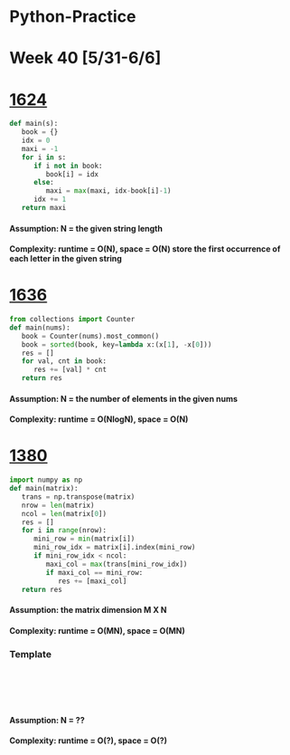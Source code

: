 # Python-Practice

# Week 40 [5/31-6/6]

# [1624](https://leetcode.com/problems/largest-substring-between-two-equal-characters/)
```python
def main(s):
   book = {}
   idx = 0
   maxi = -1
   for i in s:
      if i not in book:
         book[i] = idx
      else:
         maxi = max(maxi, idx-book[i]-1)
      idx += 1
   return maxi
```
#### Assumption: N = the given string length
#### Complexity: runtime = O(N), space = O(N) store the first occurrence of each letter in the given string

# [1636](https://leetcode.com/problems/sort-array-by-increasing-frequency/)
```python
from collections import Counter
def main(nums):
   book = Counter(nums).most_common()
   book = sorted(book, key=lambda x:(x[1], -x[0]))
   res = []
   for val, cnt in book:
      res += [val] * cnt
   return res
```
#### Assumption: N = the number of elements in the given nums
#### Complexity: runtime = O(NlogN), space = O(N)

# [1380](https://leetcode.com/problems/lucky-numbers-in-a-matrix/)
```python
import numpy as np
def main(matrix):
   trans = np.transpose(matrix)
   nrow = len(matrix)
   ncol = len(matrix[0])
   res = []
   for i in range(nrow):
      mini_row = min(matrix[i])
      mini_row_idx = matrix[i].index(mini_row)
      if mini_row_idx < ncol:
         maxi_col = max(trans[mini_row_idx])
         if maxi_col == mini_row:
            res += [maxi_col]
   return res
```
#### Assumption: the matrix dimension M X N
#### Complexity: runtime = O(MN), space = O(MN)

### Template
# []()
```sql
```

# []()
```python
```
#### Assumption: N = ??
#### Complexity: runtime = O(?), space = O(?)